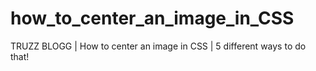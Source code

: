 # how_to_center_an_image_in_CSS
TRUZZ BLOGG | How to center an image in CSS | 5 different ways to do that!
